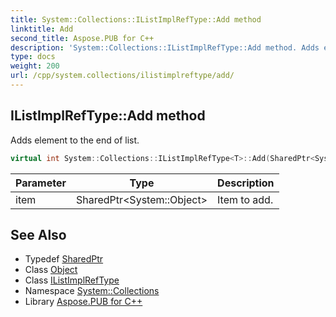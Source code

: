 ```yaml
---
title: System::Collections::IListImplRefType::Add method
linktitle: Add
second_title: Aspose.PUB for C++
description: 'System::Collections::IListImplRefType::Add method. Adds element to the end of list in C++.'
type: docs
weight: 200
url: /cpp/system.collections/ilistimplreftype/add/
---
```

## IListImplRefType::Add method


Adds element to the end of list.

```cpp
virtual int System::Collections::IListImplRefType<T>::Add(SharedPtr<System::Object> item) override
```


| Parameter | Type | Description |
| --- | --- | --- |
| item | SharedPtr\<System::Object\> | Item to add. |

## See Also

* Typedef [SharedPtr](../../../system/sharedptr/)
* Class [Object](../../../system/object/)
* Class [IListImplRefType](../)
* Namespace [System::Collections](../../)
* Library [Aspose.PUB for C++](../../../)
